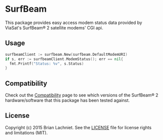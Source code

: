 # SurfBeam

This package provides easy access modem status data provided by ViaSat's
SurfBeam® 2 satellite modems' CGI api.

## Usage

```go
surfbeamClient := surfbeam.New(surfbeam.DefaultModemURI)
if s, err := surfbeamClient.ModemStatus(); err == nil{
  fmt.Printf("Status: %v", s.Status)
}
```

## Compatibility

Check out the [Compatibility](https://github.com/blachniet/go-surfbeam/wiki/Compatibility) page to see which versions of the SurfBeam® 2 hardware/software that this package has been tested against.

## License

Copyright (c) 2015 Brian Lachniet. See the [LICENSE](LICENSE) file for license rights and limitations (MIT).
